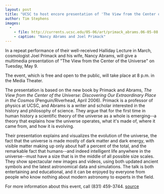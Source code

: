 ```yaml
---
layout: post
title: "UCSC to host encore presentation of 'The View from the Center of the Universe' May 9"
author: Tim Stephens
images:
  -
    - file: http://currents.ucsc.edu/05-06/art/primack_abrams.06-05-08.jpg
    - caption: "Nancy Abrams and Joel Primack"
---
```


In a repeat performance of their well-received Halliday Lecture in March, cosmologist Joel Primack and his wife, Nancy Abrams, will give a multimedia presentation of "The View from the Center of the Universe" on Tuesday, May 9.

The event, which is free and open to the public, will take place at 8 p.m. in the Media Theater.

The presentation is based on the new book by Primack and Abrams, _The View from the Center of the Universe: Discovering Our Extraordinary Place in the Cosmos_ (Penguin/Riverhead, April 2006). Primack is a professor of physics at UCSC, and Abrams is a writer and scholar interested in the history and philosophy of science. They argue that for the first time in human history a scientific theory of the universe as a whole is emerging--a theory that explains how the universe operates, what it's made of, where it came from, and how it is evolving.

Their presentation explains and visualizes the evolution of the universe, the fact that the universe is made mostly of dark matter and dark energy, with visible matter making up only about half a percent of the total, and the remarkable fact that humans--and indeed intelligent life anywhere in the universe--must have a size that is in the middle of all possible size scales. They show spectacular new images and videos, using both updated ancient symbols and the latest astronomical data and simulations. The talk is both entertaining and educational, and it can be enjoyed by everyone from people who know nothing about modern astronomy to experts in the field.

For more information about this event, call (831) 459-3744.
[source](http://www1.ucsc.edu/currents/05-06/05-08/brief-universe.asp "Permalink to brief-universe")
